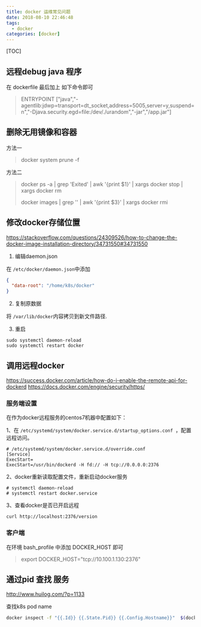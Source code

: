 ```yaml
---
title: docker 运维常见问题
date: 2018-08-10 22:46:48
tags: 
  - docker
categories: [docker]
---
```


[TOC]

## 远程debug java 程序

在 dockerfile 最后加上 如下命令即可

> ENTRYPOINT ["java","-agentlib:jdwp=transport=dt_socket,address=5005,server=y,suspend=n","-Djava.security.egd=file:/dev/./urandom","-jar","/app.jar"]

## 删除无用镜像和容器

方法一

> docker system prune -f

方法二

>docker ps -a | grep 'Exited' | awk '{print $1}' | xargs docker stop | xargs docker rm
>
>docker images | grep '<none>' | awk '{print $3}' | xargs docker rmi

## 修改docker存储位置

https://stackoverflow.com/questions/24309526/how-to-change-the-docker-image-installation-directory/34731550#34731550

1. 编辑daemon.json

在 `/etc/docker/daemon.json`中添加

```json
{
  "data-root": "/home/k8s/docker"
}
```

2. 复制原数据

将 `/var/lib/docker`内容拷贝到新文件路径.

3. 重启

```
sudo systemctl daemon-reload
sudo systemctl restart docker
```

## 调用远程docker

https://success.docker.com/article/how-do-i-enable-the-remote-api-for-dockerd
https://docs.docker.com/engine/security/https/

### 服务端设置

在作为docker远程服务的centos7机器中配置如下：

1、在 `/etc/systemd/system/docker.service.d/startup_options.conf `，配置远程访问。

```
# /etc/systemd/system/docker.service.d/override.conf
[Service]
ExecStart=
ExecStart=/usr/bin/dockerd -H fd:// -H tcp://0.0.0.0:2376
```

2、docker重新读取配置文件，重新启动docker服务

```
# systemctl daemon-reload
# systemctl restart docker.service
```

3、查看docker是否已开启远程

```
curl http://localhost:2376/version
```

### 客户端

在环境 bash_profile 中添加 DOCKER_HOST 即可

> export DOCKER_HOST="tcp://10.100.1.130:2376"

## 通过pid 查找 服务

http://www.huilog.com/?p=1133

查找k8s pod name

```bash
docker inspect -f "{{.Id}} {{.State.Pid}} {{.Config.Hostname}}"  $(docker ps -q) |grep 8888
```